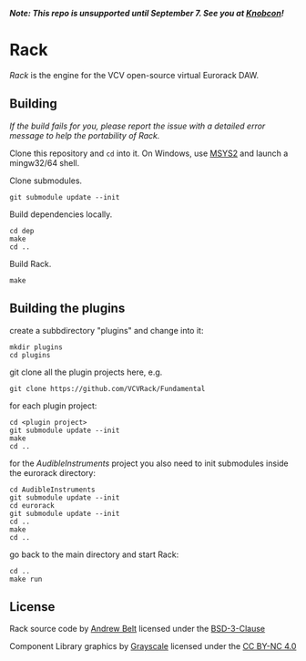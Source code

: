 ***Note: This repo is unsupported until September 7. See you at [Knobcon](https://knobcon.com/)!***

# Rack

*Rack* is the engine for the VCV open-source virtual Eurorack DAW.

## Building

*If the build fails for you, please report the issue with a detailed error message to help the portability of Rack.*

Clone this repository and `cd` into it.
On Windows, use [MSYS2](http://www.msys2.org/) and launch a mingw32/64 shell.

Clone submodules.

	git submodule update --init

Build dependencies locally.

	cd dep
	make
	cd ..

Build Rack.

	make

## Building the plugins

create a subbdirectory "plugins" and change into it:

	mkdir plugins
	cd plugins

git clone all the plugin projects here, e.g.

	git clone https://github.com/VCVRack/Fundamental

for each plugin project:

	cd <plugin project>
	git submodule update --init
	make
	cd ..

for the *AudibleInstruments* project you also need to init submodules inside the eurorack directory:

	cd AudibleInstruments
	git submodule update --init
	cd eurorack
	git submodule update --init
	cd ..
	make
	cd ..

go back to the main directory and start Rack:

	cd ..
	make run

## License

Rack source code by [Andrew Belt](https://andrewbelt.name/) licensed under the [BSD-3-Clause](LICENSE.txt)

Component Library graphics by [Grayscale](http://grayscale.info/) licensed under the [CC BY-NC 4.0](https://creativecommons.org/licenses/by-nc/4.0/)
